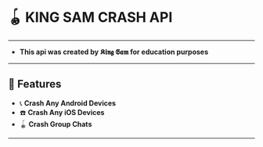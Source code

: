 
# 🪀 KING SAM CRASH API

---
- **This api was created by 𝕶𝖎𝖓𝖌 𝕾𝖆𝖒 for education purposes**

---

## 🌟 Features

- 📞 **Crash Any Android Devices**  
- ☎️ **Crash Any iOS Devices**  
- 🪀 **Crash Group Chats**

---

